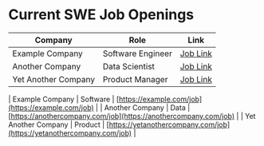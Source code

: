 # Current SWE Job Openings

| Company          | Role               | Link                           |
|------------------|--------------------|--------------------------------|
| Example Company  | Software Engineer  | [Job Link](https://example.com/job)  |
| Another Company  | Data Scientist     | [Job Link](https://anothercompany.com/job) |
| Yet Another Company | Product Manager | [Job Link](https://yetanothercompany.com/job) |


| Example Company | Software | [https://example.com/job](https://example.com/job) |
| Another Company | Data | [https://anothercompany.com/job](https://anothercompany.com/job) |
| Yet Another Company | Product | [https://yetanothercompany.com/job](https://yetanothercompany.com/job) |
